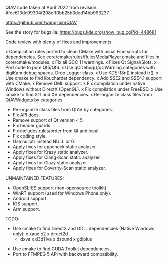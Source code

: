 QtAV code taken at April 2022 from revision #fdc613dc99304f208cff0bb25b3ded14bb993237

https://github.com/wang-bin/QtAV

See the story for bugzilla: https://bugs.kde.org/show_bug.cgi?id=448681

Code review with plenty of fixes and improvements:

x Compilation rules ported to clean CMake with usual Find scripts for dependencies.
  See core/cmake/rules/RulesMediaPlayer.cmake and files in core/cmake/modules.
x Fix all GCC 11 warnings.
x Fixes Qt Signal/Slots.
x Port code to pure Qt5/Qt6.
x Use qCDebug()/qCWarning categories with digiKam debug spaces. Drop Logger class.
x Use KDE i18n() instead tr().
x Use cmake to find libuchardet dependency.
x Add SSE2 and SSE4.1 support with CMake.
x Remove QML support.
x Fix compilation under native Windows without DirectX (OpenGL).
x Fix compilation under FreeBSD.
x Use cmake to find X11 and XV dependencies.
x Re-organize class files from QtAVWidgets by categories.
* Re-organize class files from QtAV by categories.
* Fix API docs.
* Remove support of Qt version < 5.
* Fix header guards.
* Fix includes rules/order from Qt and local.
* Fix coding style.
* Use nullptr instead NULL or 0.
* Apply fixes for cppcheck static analyzer.
* Apply fixes for Krazy static analyzer.
* Apply fixes for Clang-Scan static analyzer.
* Apply fixes for Clazy static analyzer.
* Apply fixes for Coverity-Scan static analyzer.

UNMAINTAINED FEATURES:

- OpenSL-ES support (non-opensource toolkit).
- WinRT support (used for Windows Phone only).
- Android support.
- IOS support.
- Arm support.

TODO:

* Use cmake to find DirectX and GDI+ dependencies (Native Windows only):
  x xaudio2
  x direct2d
  - dxva
  x d3d11va
  x dsound
  x gdiplus

+ Use cmake to find CUDA Toolkit dependencies.
+ Port to FFMPEG 5 API with backward compatibility.
